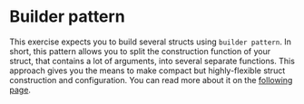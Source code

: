 # Builder pattern

This exercise expects you to build several structs using `builder pattern`.
In short, this pattern allows you to split the construction function of your struct, that contains a lot of arguments, into
several separate functions. This approach gives you the means to make compact but highly-flexible struct construction and
configuration.
You can read more about it on the [following page](https://doc.rust-lang.org/1.0.0/style/ownership/builders.html).
